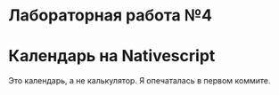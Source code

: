 # Лабораторная работа №4
# Календарь на Nativescript

Это календарь, а не калькулятор. Я опечаталась в первом коммите.